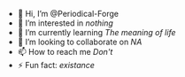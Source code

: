 - 👋 Hi, I’m @Periodical-Forge
- 👀 I’m interested in *nothing*
- 🌱 I’m currently learning *The meaning of life*
- 💞️ I’m looking to collaborate on *NA*
- 📫 How to reach me *Don't*
- ⚡ Fun fact: *existance*

<!---
Periodical-Forge/Periodical-Forge is a ✨ special ✨ repository because its `README.md` (this file) appears on your GitHub profile.
You can click the Preview link to take a look at your changes.
--->
